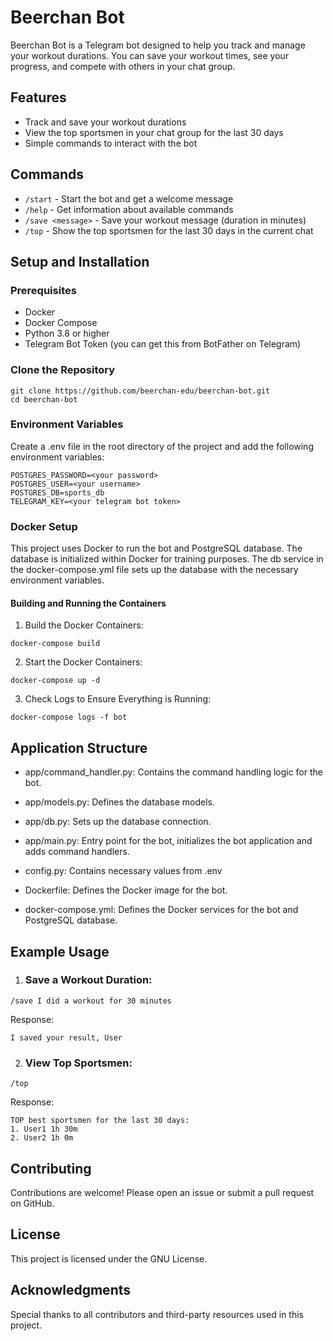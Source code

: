 # Beerchan Bot

Beerchan Bot is a Telegram bot designed to help you track and manage your workout durations. You can save your workout times, see your progress, and compete with others in your chat group.

## Features

- Track and save your workout durations
- View the top sportsmen in your chat group for the last 30 days
- Simple commands to interact with the bot

## Commands

- `/start` - Start the bot and get a welcome message
- `/help` - Get information about available commands
- `/save <message>` - Save your workout message (duration in minutes)
- `/top` - Show the top sportsmen for the last 30 days in the current chat

## Setup and Installation

### Prerequisites

- Docker
- Docker Compose
- Python 3.8 or higher
- Telegram Bot Token (you can get this from BotFather on Telegram)

### Clone the Repository

```
git clone https://github.com/beerchan-edu/beerchan-bot.git
cd beerchan-bot
```

### Environment Variables
Create a .env file in the root directory of the project and add the following environment variables:

```
POSTGRES_PASSWORD=<your password>
POSTGRES_USER=<your username>
POSTGRES_DB=sports_db
TELEGRAM_KEY=<your telegram bot token>
```

### Docker Setup
This project uses Docker to run the bot and PostgreSQL database. The database is initialized within Docker for training purposes. The db service in the docker-compose.yml file sets up the database with the necessary environment variables.

#### Building and Running the Containers
1. Build the Docker Containers:
```
docker-compose build
```
2. Start the Docker Containers:
```
docker-compose up -d
```
3. Check Logs to Ensure Everything is Running:
```
docker-compose logs -f bot
```

## Application Structure

* app/command_handler.py: Contains the command handling logic for the bot.

* app/models.py: Defines the database models.

* app/db.py: Sets up the database connection.

* app/main.py: Entry point for the bot, initializes the bot application and adds command handlers.

* config.py: Contains necessary values from .env

* Dockerfile: Defines the Docker image for the bot.

* docker-compose.yml: Defines the Docker services for the bot and PostgreSQL database.

## Example Usage

1. ### Save a Workout Duration:
```
/save I did a workout for 30 minutes
```
Response:
```
I saved your result, User
```

2. ### View Top Sportsmen:
```
/top
```
Response:
```
TOP best sportsmen for the last 30 days:
1. User1 1h 30m
2. User2 1h 0m
```

## Contributing
Contributions are welcome! Please open an issue or submit a pull request on GitHub.

## License
This project is licensed under the GNU License.

## Acknowledgments
Special thanks to all contributors and third-party resources used in this project.
